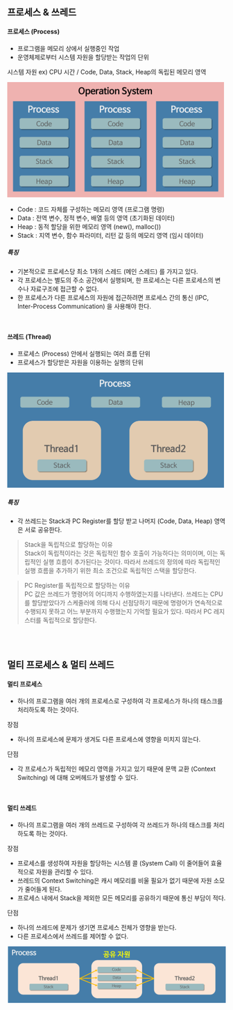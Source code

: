 ## 프로세스 & 쓰레드
#### 프로세스 (Process)
- 프로그램을 메모리 상에서 실행중인 작업
- 운영체제로부터 시스템 자원을 할당받는 작업의 단위

시스템 자원 ex) CPU 시간 / Code, Data, Stack,  Heap의 독립된 메모리 영역  

<img src="../img/process.png" width="500">

- Code : 코드 자체를 구성하는 메모리 영역 (프로그램 명령)
- Data : 전역 변수, 정적 변수, 배열 등의 영역 (초기화된 데이터)
- Heap : 동적 할당을 위한 메모리 영역 (new(), malloc())
- Stack : 지역 변수, 함수 파라미터, 리턴 값 등의 메모리 영역 (임시 데이터)

##### 특징
- 기본적으로 프로세스당 최소 1개의 스레드 (메인 스레드) 를 가지고 있다.
- 각 프로세스는 별도의 주소 공간에서 실행되며, 한 프로세스는 다른 프로세스의 변수나 자료구조에 접근할 수 없다.
- 한 프로세스가 다른 프로세스의 자원에 접근하려면 프로세스 간의 통신 (IPC, Inter-Process Communication) 을 사용해야 한다.

<br />

#### 쓰레드 (Thread)
- 프로세스 (Process) 안에서 실행되는 여러 흐름 단위
- 프로세스가 할당받은 자원을 이용하는 실행의 단위
  
<img src="../img/thread.png" width="500">

##### 특징
- 각 쓰레드는 Stack과 PC Register를 할당 받고 나머지 (Code, Data, Heap) 영역은 서로 공유한다.
> Stack을 독립적으로 할당하는 이유  
Stack이 독립적이라는 것은 독립적인 함수 호출이 가능하다는 의미이며, 이는 독립적인 실행 흐름이 추가된다는 것이다. 따라서 쓰레드의 정의에 따라 독립적인 실행 흐름을 추가하기 위한 최소 조건으로 독립적인 스택을 할당한다.

> PC Register를 독립적으로 할당하는 이유  
PC 값은 쓰레드가 명령어의 어디까지 수행하였는지를 나타낸다. 쓰레드는 CPU를 할당받았다가 스케줄러에 의해 다시 선점당하기 때문에 명령어가 연속적으로 수행되지 못하고 어느 부분까지 수행했는지 기억할 필요가 있다. 따라서 PC 레지스터를 독립적으로 할당한다.
  
<br />
<br />
  
## 멀티 프로세스 & 멀티 쓰레드
#### 멀티 프로세스
- 하나의 프로그램을 여러 개의 프로세스로 구성하여 각 프로세스가 하나의 태스크를 처리하도록 하는 것이다.

장점
- 하나의 프로세스에 문제가 생겨도 다른 프로세스에 영향을 미치지 않는다.
  
단점
- 각 프로세스가 독립적인 메모리 영역을 가지고 있기 때문에 문맥 교환 (Context Switching) 에 대해 오버헤드가 발생할 수 있다.

<br />

#### 멀티 쓰레드
- 하나의 프로그램을 여러 개의 쓰레드로 구성하여 각 쓰레드가 하나의 태스크를 처리하도록 하는 것이다.

장점
- 프로세스를 생성하여 자원을 할당하는 시스템 콜 (System Call) 이 줄어들어 효율적으로 자원을 관리할 수 있다.
- 쓰레드의 Context Switching은 캐시 메모리를 비울 필요가 없기 때문에 자원 소모가 줄어들게 된다.
- 프로세스 내에서 Stack을 제외한 모든 메모리를 공유하기 때문에 통신 부담이 적다.
  
단점
- 하나의 쓰레드에 문제가 생기면 프로세스 전체가 영향을 받는다.
- 다른 프로세스에서 쓰레드를 제어할 수 없다.

<img src="../img/multi-thread.png" width="800">
